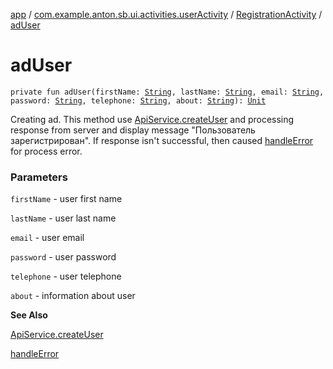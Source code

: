 [app](../../index.md) / [com.example.anton.sb.ui.activities.userActivity](../index.md) / [RegistrationActivity](index.md) / [adUser](./ad-user.md)

# adUser

`private fun adUser(firstName: `[`String`](https://kotlinlang.org/api/latest/jvm/stdlib/kotlin/-string/index.html)`, lastName: `[`String`](https://kotlinlang.org/api/latest/jvm/stdlib/kotlin/-string/index.html)`, email: `[`String`](https://kotlinlang.org/api/latest/jvm/stdlib/kotlin/-string/index.html)`, password: `[`String`](https://kotlinlang.org/api/latest/jvm/stdlib/kotlin/-string/index.html)`, telephone: `[`String`](https://kotlinlang.org/api/latest/jvm/stdlib/kotlin/-string/index.html)`, about: `[`String`](https://kotlinlang.org/api/latest/jvm/stdlib/kotlin/-string/index.html)`): `[`Unit`](https://kotlinlang.org/api/latest/jvm/stdlib/kotlin/-unit/index.html)

Creating ad. This method use [ApiService.createUser](../../com.example.anton.sb.service/-api-service/create-user.md) and processing response from server
and display message "Пользователь зарегистрирован". If response isn't successful,
then caused [handleError](../../com.example.anton.sb.extensions/handle-error.md) for process error.

### Parameters

`firstName` - user first name

`lastName` - user last name

`email` - user email

`password` - user password

`telephone` - user telephone

`about` - information about user

**See Also**

[ApiService.createUser](../../com.example.anton.sb.service/-api-service/create-user.md)

[handleError](../../com.example.anton.sb.extensions/handle-error.md)

